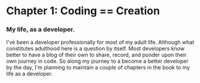 # Chapter 1: Coding == Creation

### My life, as a developer.

I've been a developer professionally for most of my adult life. Although what constitutes adulthood here is a question by itself. Most developers know better to have a blog of their own to share, record, and ponder upon their own journey in code. So along my journey to a become a better developer by the day, I'm planning to maintain a couple of chapters in the book to my life as a developer.

